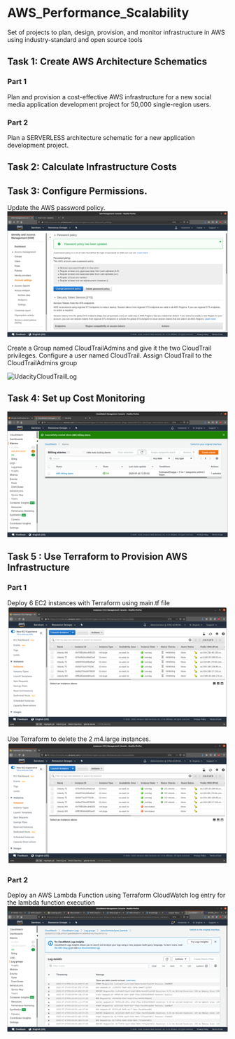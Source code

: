 # AWS_Performance_Scalability
Set of projects to plan, design, provision, and monitor infrastructure in AWS using industry-standard and open source tools

## Task 1: Create AWS Architecture Schematics
### Part 1
Plan and provision a cost-effective AWS infrastructure for a new social media application development project for 50,000 single-region users. 

### Part 2
Plan a SERVERLESS architecture schematic for a new application development project. 

## Task 2: Calculate Infrastructure Costs

## Task 3: Configure Permissions.
Update the AWS password policy.
![udacity_password_policy](Task3/udacity_password_policy.png)

Create a Group named CloudTrailAdmins and give it the two CloudTrail privileges.
Configure a user named CloudTrail. Assign CloudTrail to the CloudTrailAdmins group

![UdacityCloudTrailLog](Task3/UdacityCloudTrailLog.png)

## Task 4: Set up Cost Monitoring
![CloudWatch_alarm](Task4/CloudWatch_alarm.png)

## Task 5 : Use Terraform to Provision AWS Infrastructure
### Part 1
Deploy 6 EC2 instances with Terraform using main.tf file
![Terraform_1_1](Task5/Exercise_1/Terraform_1_1.png)

Use Terraform to delete the 2 m4.large instances.
![Terraform_1_2](Task5/Exercise_1/Terraform_1_2.png)

### Part 2
Deploy an AWS Lambda Function using Terraform
CloudWatch log entry for the lambda function execution
![Terraform_2_3](Task5/Exercise_2/Terraform_2_3.png)
